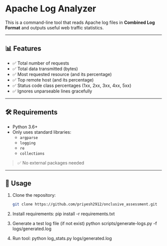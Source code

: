 # Apache Log Analyzer

This is a command-line tool that reads Apache log files in **Combined Log Format** and outputs useful web traffic statistics.

---

## 📊 Features

- ✅ Total number of requests
- ✅ Total data transmitted (bytes)
- ✅ Most requested resource (and its percentage)
- ✅ Top remote host (and its percentage)
- ✅ Status code class percentages (1xx, 2xx, 3xx, 4xx, 5xx)
- ✅ Ignores unparseable lines gracefully

---

## 🛠 Requirements

- Python 3.6+
- Only uses standard libraries:
  - `argparse`
  - `logging`
  - `re`
  - `collections`

> ✅ No external packages needed

---

## 🚀 Usage

1. Clone the repository:
   ```bash
   git clone https://github.com/priyesh2912/onclusive_assessment.git

2. Install requirements:
   pip install -r requirements.txt

3. Generate a test log file (if not exist)
   python scripts/generate-logs.py -f logs/generated.log

4. Run tool:
   python log_stats.py logs/generated.log


